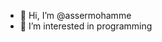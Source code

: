 - 👋 Hi, I’m @assermohamme
- 👀 I’m interested in programming

<!---
assermohamme/assermohamme is a ✨ special ✨ repository because its `README.md` (this file) appears on your GitHub profile.
You can click the Preview link to take a look at your changes.
--->

